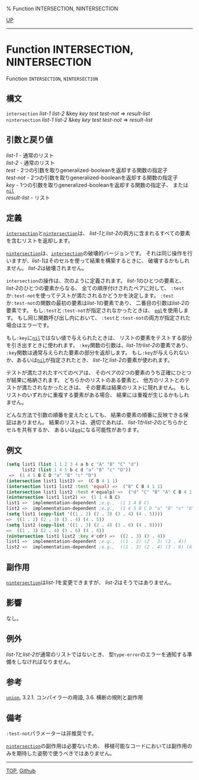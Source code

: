 % Function INTERSECTION, NINTERSECTION

[UP](14.2.html)  

---

# Function INTERSECTION, NINTERSECTION


Function `INTERSECTION`, `NINTERSECTION`


## 構文

`intersection` *list-1* *list-2* &key *key* *test* *test-not* => *result-list*  
`nintersection` *list-1* *list-2* &key *key* *test* *test-not* => *result-list*


## 引数と戻り値

*list-1* - 通常のリスト  
*list-2* - 通常のリスト  
*test* - 2つの引数を取りgeneralized-booleanを返却する関数の指定子  
*test-not* - 2つの引数を取りgeneralized-booleanを返却する関数の指定子  
*key* - 1つの引数を取りgeneralized-booleanを返却する関数の指定子、
または[`nil`](5.3.nil-variable.html)  
*result-list* - リスト


## 定義

[`intersection`](14.2.intersection.html)と[`nintersection`](14.2.intersection.html)は、
*list-1*と*list-2*の両方に含まれるすべての要素を含むリストを返却します。

[`nintersection`](14.2.intersection.html)は、[`intersection`](14.2.intersection.html)の破壊的バージョンです。
それは同じ操作を行いますが、*list-1*はそのセルを使って結果を構築するときに、
破壊するかもしれません。
*list-2*は破壊されません。

`intersection`の操作は、次のように定義されます。
*list-1*のひとつの要素と、*list-2*のひとつの要素からなる、
全ての順序付けされたペアに対して、
`:test`か`:test-not`を使ってテストが満たされるかどうかを決定します。
`:test`か`:test-not`の関数の最初の要素は*list-1*の要素であり、
二番目の引数は*list-2*の要素です。
もし`:test`と`:test-not`が指定されなかったときは、
[`eql`](5.3.eql-function.html)を使用します。
もし同じ関数呼び出し内において、
`:test`と`:test-not`の両方が指定された場合はエラーです。

もし`:key`に[`nil`](5.3.nil-variable.html)ではない値で与えられたときは、
リストの要素をテストする部分を引き出すときに使われます。
`:key`関数の引数は、*list-1*か*list-2*の要素であり、
`:key`関数は通常与えられた要素の部分を返却します。
もし`:key`が与えられないか、あるいは[`nil`](5.3.nil-variable.html)が指定されたとき、
*list-1*と*list-2*の要素が使われます。

テストが満たされたすべてのペアは、
そのペアの2つの要素のうち正確にひとつが結果に格納されます。
どちらかのリストのある要素と、
他方のリストとのテストが満たされなかったときは、
その要素は結果のリストに現れません。
もしリストのいずれかに重複する要素がある場合、
結果には重複が生じるかもしれません。

どんな方法で引数の順番を変えたとしても、
結果の要素の順番に反映できる保証はありません。
結果のリストは、適切であれば、
*list-1*か*list-2*のどちらかとセルを共有するか、
あるいは[`eq`](5.3.eq.html)になる可能性があります。


## 例文

```lisp
(setq list1 (list 1 1 2 3 4 a b c "A" "B" "C" "d")
      list2 (list 1 4 5 b c d "a" "B" "c" "D")) 
 =>  (1 4 5 B C D "a" "B" "c" "D")
(intersection list1 list2) =>  (C B 4 1 1)
(intersection list1 list2 :test 'equal) =>  ("B" C B 4 1 1)
(intersection list1 list2 :test #'equalp) =>  ("d" "C" "B" "A" C B 4 1 1) 
(nintersection list1 list2) =>  (1 1 4 B C)
list1 =>  implementation-dependent ;e.g.,  (1 1 4 B C)
list2 =>  implementation-dependent ;e.g.,  (1 4 5 B C D "a" "B" "c" "D")
(setq list1 (copy-list '((1 . 2) (2 . 3) (3 . 4) (4 . 5))))
=>  ((1 . 2) (2 . 3) (3 . 4) (4 . 5)) 
(setq list2 (copy-list '((1 . 3) (2 . 4) (3 . 6) (4 . 8))))
=>  ((1 . 3) (2 . 4) (3 . 6) (4 . 8)) 
(nintersection list1 list2 :key #'cdr) =>  ((2 . 3) (3 . 4)) 
list1 =>  implementation-dependent ;e.g.,  ((1 . 2) (2 . 3) (3 . 4)) 
list2 =>  implementation-dependent ;e.g.,  ((1 . 3) (2 . 4) (3 . 6) (4 . 8)) 
```


## 副作用

[`nintersection`](14.2.intersection.html)は*list-1*を変更できますが、
*list-2*はそうではありません。


## 影響

なし。


## 例外

*list-1*と*list-2*が通常のリストではないとき、
型`type-error`のエラーを通知する準備をしなければなりません。


## 参考

[`union`](14.2.union.html),
3.2.1. コンパイラーの用語,
3.6. 横断の規則と副作用


## 備考

`:test-not`パラメーターは非推奨です。

[`nintersection`](14.2.intersection.html)の副作用は必要ないため、
移植可能なコードにおいては副作用のみを期待した姿勢で使うべきではありません。


---
[TOP](index.html),  [Github](https://github.com/nptcl/npt-japanese)

